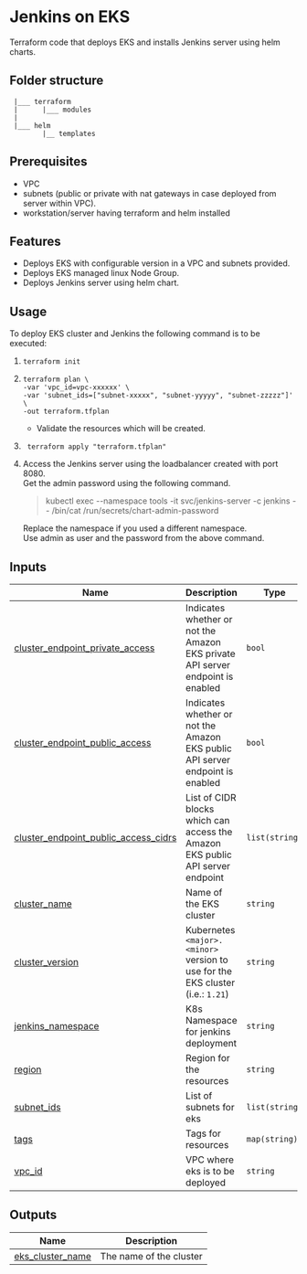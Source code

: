 # Jenkins on EKS

Terraform code that deploys EKS and installs Jenkins server using helm charts.

## Folder structure
```
 |___ terraform
 |      |___ modules
 |
 |___ helm
        |__ templates
```

## Prerequisites
- VPC
- subnets (public or private with nat gateways in case deployed from server within VPC).
- workstation/server having terraform and helm installed

## Features
- Deploys EKS with configurable version in a VPC and subnets provided.
- Deploys EKS managed linux Node Group.
- Deploys Jenkins server using helm chart.

## Usage
To deploy EKS cluster and Jenkins the following command is to be executed:

1. ```
   terraform init
   ```

2. ```
   terraform plan \
   -var 'vpc_id=vpc-xxxxxx' \
   -var 'subnet_ids=["subnet-xxxxx", "subnet-yyyyy", "subnet-zzzzz"]' \
   -out terraform.tfplan
   ``` 
   - Validate the resources which will be created.

3. ``` 
    terraform apply "terraform.tfplan"
   ```

4. Access the Jenkins server using the loadbalancer created with port 8080.<br>
   Get the admin password using the following command.
   > kubectl exec --namespace tools -it svc/jenkins-server -c jenkins -- /bin/cat /run/secrets/chart-admin-password

   Replace the namespace if you used a different namespace.<br>
   Use admin as user and the password from the above command.

## Inputs

| Name | Description | Type | Default | Required |
|------|-------------|------|---------|:--------:|
| <a name="input_cluster_endpoint_private_access"></a> [cluster\_endpoint\_private\_access](#input\_cluster\_endpoint\_private\_access) | Indicates whether or not the Amazon EKS private API server endpoint is enabled | `bool` | `true` | no | 
| <a name="input_cluster_endpoint_public_access"></a> [cluster\_endpoint\_public\_access](#input\_cluster\_endpoint\_public\_access) | Indicates whether or not the Amazon EKS public API server endpoint is enabled | `bool` | `true` | no |     
| <a name="input_cluster_endpoint_public_access_cidrs"></a> [cluster\_endpoint\_public\_access\_cidrs](#input\_cluster\_endpoint\_public\_access\_cidrs) | List of CIDR blocks which can access the Amazon EKS public API server endpoint | `list(string)` | <pre>[<br>  "0.0.0.0/0"<br>]</pre> | no |
| <a name="input_cluster_name"></a> [cluster\_name](#input\_cluster\_name) | Name of the EKS cluster | `string` | `"tools-cluster"` | no |
| <a name="input_cluster_version"></a> [cluster\_version](#input\_cluster\_version) | Kubernetes `<major>.<minor>` version to use for the EKS cluster (i.e.: `1.21`) | `string` | `"1.21"` | no |
| <a name="input_jenkins_namespace"></a> [jenkins\_namespace](#input\_jenkins\_namespace) | K8s Namespace for jenkins deployment | `string` | `"tools"` | no |
| <a name="input_region"></a> [region](#input\_region) | Region for the resources | `string` | `"us-east-1"` | no |      
| <a name="input_subnet_ids"></a> [subnet\_ids](#input\_subnet\_ids) | List of subnets for eks | `list(string)` | `[]` | yes |
| <a name="input_tags"></a> [tags](#input\_tags) | Tags for resources | `map(string)` | `{}` | no |
| <a name="input_vpc_id"></a> [vpc\_id](#input\_vpc\_id) | VPC where eks is to be deployed | `string` | `null` | yes |    

## Outputs

| Name | Description |
|------|-------------|
| <a name="output_eks_cluster_name"></a> [eks\_cluster\_name](#output\_eks\_cluster\_name) | The name of the cluster |  
